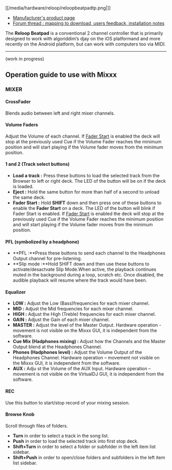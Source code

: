 [[/media/hardware/reloop/reloopbeatpadtp.png|]]

  - [Manufacturer's product page](http://www.reloop.com/reloop-beatpad)
  - [Forum thread : mapping to download, users feedback, installation
    notes](http://www.mixxx.org/forums/viewtopic.php?f=7&t=7581)

The **Reloop Beatpad** is a conventional 2 channel controller that is
primarily designed to work with algoriddim‘s djay on the iOS platformand
and more recently on the Android platform, but can work with computers
too via MIDI.

-----

(work in progress)

## Operation guide to use with Mixxx

### MIXER

#### CrossFader

Blends audio between left and right mixer channels.

#### Volume Faders

Adjust the Volume of each channel. If [Fader
Start](reloop_beatpad#1%20and%202%20\(Track%20select%20buttons\)) is
enabled the deck will stop at the previously used Cue if the Volume
Fader reaches the minimum position and will start playing if the Volume
fader moves from the minimum position.

#### 1 and 2 (Track select buttons)

  - **Load a track :** Press these buttons to load the selected track
    from the Browser to left or right deck. The LED of the button will
    be on if the deck is loaded. 
  - **Eject :** Hold the same button for more than half of a second to
    unload the same deck.
  - **Fader Start :** Hold **SHIFT** down and then press one of these
    buttons to enable the **Fader Start** on a deck. The LED of the
    button will blink if Fader Start is enabled. If [Fader
    Start](reloop_beatpad#LOAD) is enabled the deck will stop at the
    previously used Cue if the Volume Fader reaches the minimum position
    and will start playing if the Volume fader moves from the minimum
    position.

#### PFL (symbolized by a headphone)

  - **PFL :**Press these buttons to send each channel to the Headphones
    Output channel for pre-listening.
  - **Slip mode :**Hold SHIFT down and then use these buttons to
    activate/desactvate Slip Mode.When active, the playback continues
    muted in the background during a loop, scratch etc. Once disabled,
    the audible playback will resume where the track would have been.

#### Equalizer

  - **LOW :** Adjust the Low (Bass)frequencies for each mixer channel.
  - **MID :** Adjust the Mid frequencies for each mixer channel.
  - **HIGH :** Adjust the High (Treble) frequencies for each mixer
    channel.
  - **GAIN :** Adjust the Gain of each mixer channel.
  - **MASTER :** Adjust the level of the Master Output. Hardware
    operation - movement is not visible on the Mixxx GUI, it is
    independent from the software.
  - **Cue Mix (Hadphones mixing) :** Adjust how the Channels and the
    Master Output blend at the Headphones Channel.
  - **Phones (Hadphones level) :** Adjust the Volume Output of the
    Headphones Channel. Hardware operation – movement not visible on the
    Mixxx GUI, it is independent from the software.
  - **AUX :** Adju st the Volume of the AUX Input. Hardware operation –
    movement is not visible on the VirtualDJ GUI, it is independent from
    the software.

#### REC

Use this button to start/stop record of your mixing session.

#### Browse Knob

Scroll through files of folders.

  - **Turn** in order to select a track in the song list.
  - **Push** in order to load the selected track into first stop deck.
  - **Shift+Turn** in order to select a folder or subfolder in the left
    item list sidebar.
  - **Shift+Push** in order to open/close folders and subfolders in the
    left item list sidebar.
